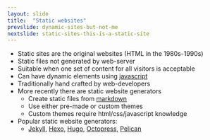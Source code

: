 ```yaml
---
layout: slide
title:  "Static websites"
prevslide: dynamic-sites-but-not-me
nextslide: static-sites-this-is-a-static-site
---
```


* Static sites are the original websites (HTML in the 1980s-1990s)
* Static files not generated by web-server
* Suitable when one set of content for all visitors is acceptable
* Can have dynamic elements using [javascript](https://www.w3schools.com/js/)
* Traditionally hand crafted by web-developers
* More recently there are static website generators
  * Create static files from [markdown](https://en.wikipedia.org/wiki/Markdown)
  * Use either pre-made or custom themes
  * Custom themes require html/css/javascript knowledge
* Popular static website generators:
  * [Jekyll](https://jekyllrb.com/), [Hexo](https://hexo.io/), [Hugo](https://gohugo.io/), [Octopress](http://octopress.org/), [Pelican](https://docs.getpelican.com/en/stable/)

